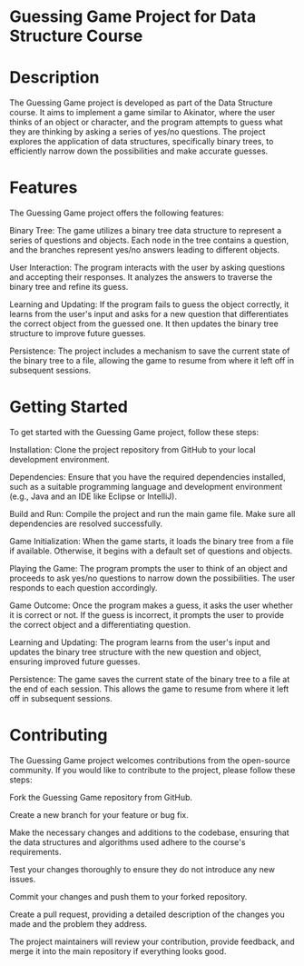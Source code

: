 # Guessing Game Project for Data Structure Course

# Description
The Guessing Game project is developed as part of the Data Structure course. It aims to implement a game similar to Akinator, where the user thinks of an object or character, and the program attempts to guess what they are thinking by asking a series of yes/no questions. The project explores the application of data structures, specifically binary trees, to efficiently narrow down the possibilities and make accurate guesses.

# Features
The Guessing Game project offers the following features:

Binary Tree: The game utilizes a binary tree data structure to represent a series of questions and objects. Each node in the tree contains a question, and the branches represent yes/no answers leading to different objects.

User Interaction: The program interacts with the user by asking questions and accepting their responses. It analyzes the answers to traverse the binary tree and refine its guess.

Learning and Updating: If the program fails to guess the object correctly, it learns from the user's input and asks for a new question that differentiates the correct object from the guessed one. It then updates the binary tree structure to improve future guesses.

Persistence: The project includes a mechanism to save the current state of the binary tree to a file, allowing the game to resume from where it left off in subsequent sessions.

# Getting Started
To get started with the Guessing Game project, follow these steps:

Installation: Clone the project repository from GitHub to your local development environment.

Dependencies: Ensure that you have the required dependencies installed, such as a suitable programming language and development environment (e.g., Java and an IDE like Eclipse or IntelliJ).

Build and Run: Compile the project and run the main game file. Make sure all dependencies are resolved successfully.

Game Initialization: When the game starts, it loads the binary tree from a file if available. Otherwise, it begins with a default set of questions and objects.

Playing the Game: The program prompts the user to think of an object and proceeds to ask yes/no questions to narrow down the possibilities. The user responds to each question accordingly.

Game Outcome: Once the program makes a guess, it asks the user whether it is correct or not. If the guess is incorrect, it prompts the user to provide the correct object and a differentiating question.

Learning and Updating: The program learns from the user's input and updates the binary tree structure with the new question and object, ensuring improved future guesses.

Persistence: The game saves the current state of the binary tree to a file at the end of each session. This allows the game to resume from where it left off in subsequent sessions.

# Contributing
The Guessing Game project welcomes contributions from the open-source community. If you would like to contribute to the project, please follow these steps:

Fork the Guessing Game repository from GitHub.

Create a new branch for your feature or bug fix.

Make the necessary changes and additions to the codebase, ensuring that the data structures and algorithms used adhere to the course's requirements.

Test your changes thoroughly to ensure they do not introduce any new issues.

Commit your changes and push them to your forked repository.

Create a pull request, providing a detailed description of the changes you made and the problem they address.

The project maintainers will review your contribution, provide feedback, and merge it into the main repository if everything looks good.

